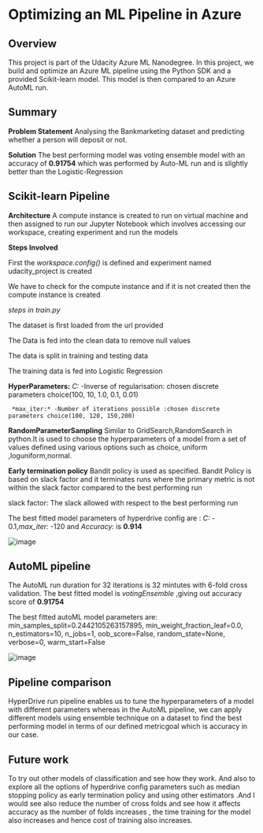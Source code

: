 # Optimizing an ML Pipeline in Azure

## Overview
This project is part of the Udacity Azure ML Nanodegree.
In this project, we build and optimize an Azure ML pipeline using the Python SDK and a provided Scikit-learn model.
This model is then compared to an Azure AutoML run.

## Summary ##
__Problem Statement__  Analysing the Bankmarketing  dataset and predicting whether a person will deposit or not. 

 __Solution__  The best performing model was voting ensemble model with an accuracy of **0.91754** which was performed by Auto-ML run and is slightly better than the Logistic-Regression

## Scikit-learn Pipeline ## 
__Architecture__ A compute instance is created to run on virtual machine and then assigned to run our Jupyter Notebook which involves accessing our workspace, creating experiment and run the models

__Steps Involved__

First the *workspace.config()* is defined and experiment named udacity_project is created

We have to check for the compute instance and if it is not created then the compute instance is created 

*steps in train.py*

The dataset is first loaded from the url provided

The Data is fed into the clean data to remove null values 

The data is split in training and testing data

The training data is fed into Logistic Regression

__HyperParameters:__ 
    *C:* -Inverse of regularisation: chosen discrete parameters choice(100, 10, 1.0, 0.1, 0.01)
                      
     *max_iter:* -Number of iterations possible :chosen discrete parameters choice(100, 120, 150,200)
                      
__RandomParameterSampling__ Similar to GridSearch,RandomSearch in python.It is used to choose the hyperparameters of a model from a set of values defined using various options such as choice, uniform ,loguniform,normal.

__Early termination policy__ Bandit policy is used as specified. Bandit Policy is based on slack factor and it terminates runs where the primary metric is not within the slack factor compared to the best performing run

slack factor: The slack allowed with respect to the best performing run

The best fitted model parameters of hyperdrive config are :
                 *C:* - 0.1,*max_iter:* -120 and *Accuracy:* is **0.914**

![image](https://user-images.githubusercontent.com/68179281/112526686-38bfc680-8dc8-11eb-8002-6ec1aeaedcaa.png)

## AutoML pipeline ##
The AutoML run duration for 32 iterations is 32 mintutes with 6-fold cross validation. The best fitted model is _votingEnsemble_ ,giving out accuracy score of **0.91754** 

The best fitted autoML model parameters are:       min_samples_split=0.2442105263157895,
                                                   min_weight_fraction_leaf=0.0,
                                                   n_estimators=10,
                                                   n_jobs=1,
                                                   oob_score=False,
                                                   random_state=None,
                                                   verbose=0,
                                                   warm_start=False

![image](https://user-images.githubusercontent.com/68179281/112526984-8e946e80-8dc8-11eb-91ef-bfcc928a6d05.png)

## Pipeline comparison
HyperDrive run pipeline enables us to tune the hyperparameters of a model with different parameters whereas in the AutoML pipeline, we can apply different models using ensemble technique on a dataset to find the best performing model in terms of our defined metricgoal which is accuracy in our case.
## Future work
To try out other models of classification and see how they work. And also to explore all the options of hyperdrive config parameters such as median stopping policy as early termination policy and using other estimators .And I would see also reduce the number of cross folds and see how it affects accuracy as the number of folds increases , the time training for the model also increases and hence cost of training also increases. 
